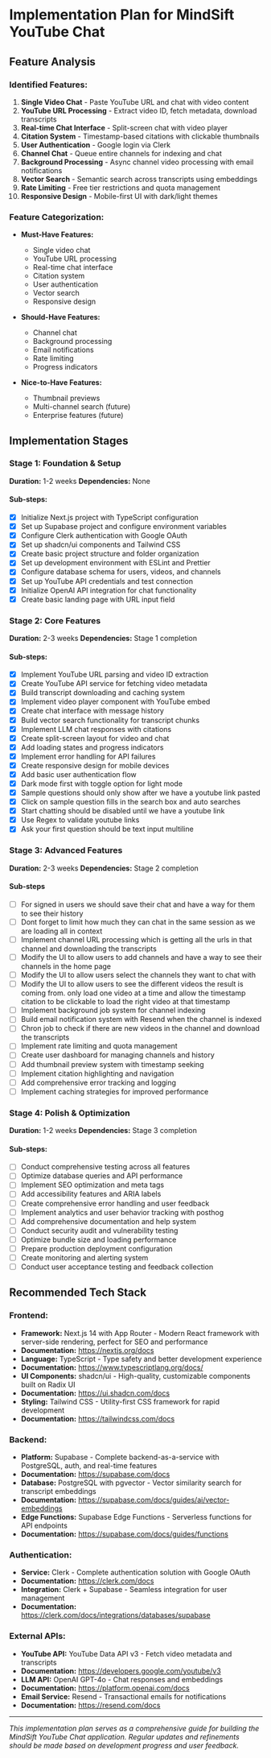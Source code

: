# Implementation Plan for MindSift YouTube Chat

## Feature Analysis

### Identified Features:
1. **Single Video Chat** - Paste YouTube URL and chat with video content
2. **YouTube URL Processing** - Extract video ID, fetch metadata, download transcripts
3. **Real-time Chat Interface** - Split-screen chat with video player
4. **Citation System** - Timestamp-based citations with clickable thumbnails
5. **User Authentication** - Google login via Clerk
6. **Channel Chat** - Queue entire channels for indexing and chat
7. **Background Processing** - Async channel video processing with email notifications
8. **Vector Search** - Semantic search across transcripts using embeddings
9. **Rate Limiting** - Free tier restrictions and quota management
10. **Responsive Design** - Mobile-first UI with dark/light themes

### Feature Categorization:
- **Must-Have Features:** 
  - Single video chat
  - YouTube URL processing
  - Real-time chat interface
  - Citation system
  - User authentication
  - Vector search
  - Responsive design

- **Should-Have Features:**
  - Channel chat
  - Background processing
  - Email notifications
  - Rate limiting
  - Progress indicators

- **Nice-to-Have Features:**
  - Thumbnail previews
  - Multi-channel search (future)
  - Enterprise features (future)

## Implementation Stages

### Stage 1: Foundation & Setup
**Duration:** 1-2 weeks
**Dependencies:** None

#### Sub-steps:
- [x] Initialize Next.js project with TypeScript configuration
- [x] Set up Supabase project and configure environment variables
- [x] Configure Clerk authentication with Google OAuth
- [x] Set up shadcn/ui components and Tailwind CSS
- [x] Create basic project structure and folder organization
- [x] Set up development environment with ESLint and Prettier
- [x] Configure database schema for users, videos, and channels
- [x] Set up YouTube API credentials and test connection
- [x] Initialize OpenAI API integration for chat functionality
- [x] Create basic landing page with URL input field

### Stage 2: Core Features
**Duration:** 2-3 weeks
**Dependencies:** Stage 1 completion

#### Sub-steps:
- [x] Implement YouTube URL parsing and video ID extraction
- [x] Create YouTube API service for fetching video metadata
- [x] Build transcript downloading and caching system
- [x] Implement video player component with YouTube embed
- [x] Create chat interface with message history
- [x] Build vector search functionality for transcript chunks
- [x] Implement LLM chat responses with citations
- [x] Create split-screen layout for video and chat
- [x] Add loading states and progress indicators
- [x] Implement error handling for API failures
- [x] Create responsive design for mobile devices
- [x] Add basic user authentication flow
- [x] Dark mode first with toggle option for light mode
- [x] Sample questions should only show after we have a youtube link pasted
- [x] Click on sample question fills in the search box and auto searches
- [x] Start chatting should be disabled until we have a youtube link
- [x] Use Regex to validate youtube links
- [x] Ask your first question should be text input multiline

### Stage 3: Advanced Features
**Duration:** 2-3 weeks
**Dependencies:** Stage 2 completion

#### Sub-steps
- [ ] For signed in users we should save their chat and have a way for them to see their history
- [ ] Dont forget to limit how much they can chat in the same session as we are loading all in context
- [ ] Implement channel URL processing which is getting all the urls in that channel and downloading the transcripts
- [ ] Modify the UI to allow users to add channels and have a way to see their channels in the home page
- [ ] Modify the UI to allow users select the channels they want to chat with
- [ ] Modify the UI to allow users to see the different videos the result is coming from. only load one video at a time and allow the timestamp citation to be clickable to load the right video at that timestamp
- [ ] Implement background job system for channel indexing
- [ ] Build email notification system with Resend when the channel is indexed
- [ ] Chron job to check if there are new videos in the channel and download the transcripts
- [ ] Implement rate limiting and quota management
- [ ] Create user dashboard for managing channels and history
- [ ] Add thumbnail preview system with timestamp seeking
- [ ] Implement citation highlighting and navigation
- [ ] Add comprehensive error tracking and logging
- [ ] Implement caching strategies for improved performance

### Stage 4: Polish & Optimization
**Duration:** 1-2 weeks
**Dependencies:** Stage 3 completion

#### Sub-steps:
- [ ] Conduct comprehensive testing across all features
- [ ] Optimize database queries and API performance
- [ ] Implement SEO optimization and meta tags
- [ ] Add accessibility features and ARIA labels
- [ ] Create comprehensive error handling and user feedback
- [ ] Implement analytics and user behavior tracking with posthog
- [ ] Add comprehensive documentation and help system
- [ ] Conduct security audit and vulnerability testing
- [ ] Optimize bundle size and loading performance
- [ ] Prepare production deployment configuration
- [ ] Create monitoring and alerting system
- [ ] Conduct user acceptance testing and feedback collection

## Recommended Tech Stack

### Frontend:
- **Framework:** Next.js 14 with App Router - Modern React framework with server-side rendering, perfect for SEO and performance
- **Documentation:** https://nextjs.org/docs
- **Language:** TypeScript - Type safety and better development experience
- **Documentation:** https://www.typescriptlang.org/docs/
- **UI Components:** shadcn/ui - High-quality, customizable components built on Radix UI
- **Documentation:** https://ui.shadcn.com/docs
- **Styling:** Tailwind CSS - Utility-first CSS framework for rapid development
- **Documentation:** https://tailwindcss.com/docs

### Backend:
- **Platform:** Supabase - Complete backend-as-a-service with PostgreSQL, auth, and real-time features
- **Documentation:** https://supabase.com/docs
- **Database:** PostgreSQL with pgvector - Vector similarity search for transcript embeddings
- **Documentation:** https://supabase.com/docs/guides/ai/vector-embeddings
- **Edge Functions:** Supabase Edge Functions - Serverless functions for API endpoints
- **Documentation:** https://supabase.com/docs/guides/functions

### Authentication:
- **Service:** Clerk - Complete authentication solution with Google OAuth
- **Documentation:** https://clerk.com/docs
- **Integration:** Clerk + Supabase - Seamless integration for user management
- **Documentation:** https://clerk.com/docs/integrations/databases/supabase

### External APIs:
- **YouTube API:** YouTube Data API v3 - Fetch video metadata and transcripts
- **Documentation:** https://developers.google.com/youtube/v3
- **LLM API:** OpenAI GPT-4o - Chat responses and embeddings
- **Documentation:** https://platform.openai.com/docs
- **Email Service:** Resend - Transactional emails for notifications
- **Documentation:** https://resend.com/docs

---

*This implementation plan serves as a comprehensive guide for building the MindSift YouTube Chat application. Regular updates and refinements should be made based on development progress and user feedback.*